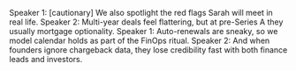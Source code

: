 Speaker 1: [cautionary] We also spotlight the red flags Sarah will meet in real life.
Speaker 2: Multi-year deals feel flattering, but at pre-Series A they usually mortgage optionality.
Speaker 1: Auto-renewals are sneaky, so we model calendar holds as part of the FinOps ritual.
Speaker 2: And when founders ignore chargeback data, they lose credibility fast with both finance leads and investors.
